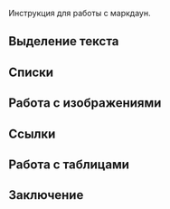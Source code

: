 Инструкция для работы с маркдаун.

## Выделение текста

## Списки

## Работа с изображениями

## Ссылки

## Работа с таблицами

## Заключение